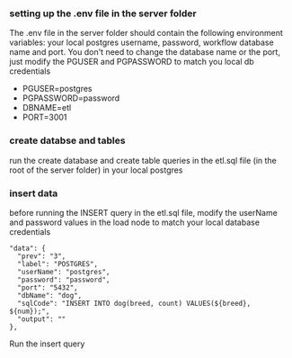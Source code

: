 ### setting up the .env file in the server folder
The .env file in the server folder should contain the following environment variables: your local postgres username, password, workflow database name and port.
You don't need to change the database name or the port, just modify the PGUSER and PGPASSWORD to match you local db credentials

- PGUSER=postgres
- PGPASSWORD=password
- DBNAME=etl
- PORT=3001

### create databse and tables
run the create database and create table queries in the etl.sql file (in the root of the server folder) in your local postgres

### insert data
before running the INSERT query in the etl.sql file, modify the userName and password values in the load node to match your local database credentials

    "data": {
      "prev": "3",
      "label": "POSTGRES",
      "userName": "postgres",
      "password": "password",
      "port": "5432",
      "dbName": "dog",
      "sqlCode": "INSERT INTO dog(breed, count) VALUES(${breed}, ${num});",
      "output": ""
    },

Run the insert query
